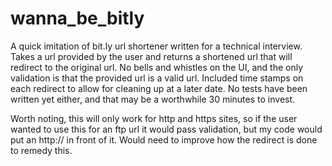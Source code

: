 # wanna_be_bitly

A quick imitation of bit.ly url shortener written for a technical interview. Takes a url provided by the user and returns a
shortened url that will redirect to the original url. No bells and whistles on the UI, and the only validation is that the
provided url is a valid url. Included time stamps on each redirect to allow for cleaning up at a later date. No tests have
been written yet either, and that may be a worthwhile 30 minutes to invest.

Worth noting, this will only work for http and https sites, so if the user wanted to use this for an ftp url it would pass
validation, but my code would put an http:// in front of it. Would need to improve how the redirect is done to remedy this.